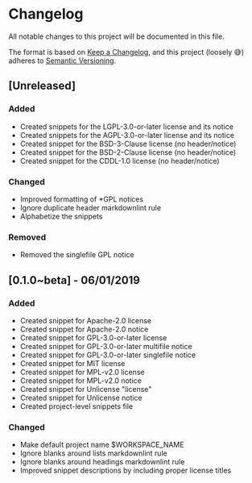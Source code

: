 # Changelog

All notable changes to this project will be documented in this file.

The format is based on [Keep a Changelog](https://keepachangelog.com/en/1.0.0/),
and this project (loosely 😅) adheres to [Semantic Versioning](https://semver.org/spec/v2.0.0.html).

## [Unreleased]
### Added
- Created snippets for the LGPL-3.0-or-later license and its notice
- Created snippets for the AGPL-3.0-or-later license and its notice
- Created snippet for the BSD-3-Clause license (no header/notice)
- Created snippet for the BSD-2-Clause license (no header/notice)
- Created snippet for the CDDL-1.0 license (no header/notice)
### Changed
- Improved formatting of *GPL notices
- Ignore duplicate header markdownlint rule
- Alphabetize the snippets
### Removed
- Removed the singlefile GPL notice

## [0.1.0~beta] - 06/01/2019
### Added
- Created snippet for Apache-2.0 license
- Created snippet for Apache-2.0 notice
- Created snippet for GPL-3.0-or-later license
- Created snippet for GPL-3.0-or-later multifile notice
- Created snippet for GPL-3.0-or-later singlefile notice
- Created snippet for MIT license
- Created snippet for MPL-v2.0 license
- Created snippet for MPL-v2.0 notice
- Created snippet for Unlicense "license"
- Created snippet for Unlicense notice
- Created project-level snippets file
### Changed
- Make default project name $WORKSPACE_NAME
- Ignore blanks around lists markdownlint rule
- Ignore blanks around headings markdownlint rule
- Improved snippet descriptions by including proper license titles
